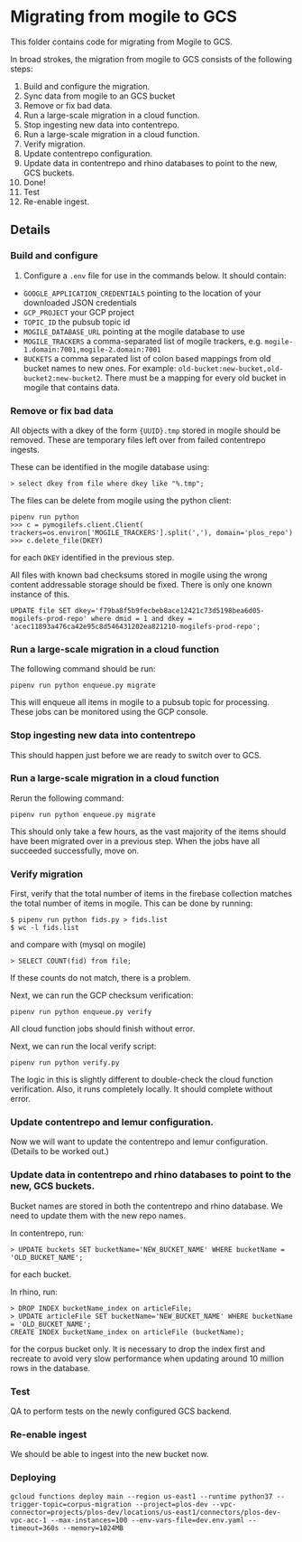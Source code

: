 # Migrating from mogile to GCS

This folder contains code for migrating from Mogile to GCS.

In broad strokes, the migration from mogile to GCS consists of the following steps:

1. Build and configure the migration.
1. Sync data from mogile to an GCS bucket
1. Remove or fix bad data.
1. Run a large-scale migration in a cloud function.
1. Stop ingesting new data into contentrepo.
1. Run a large-scale migration in a cloud function.
1. Verify migration.
1. Update contentrepo configuration.
1. Update data in contentrepo and rhino databases to point to the new, GCS buckets.
1. Done!
1. Test
1. Re-enable ingest.


## Details

### Build and configure

1. Configure a `.env` file for use in the commands below. It should contain:
- `GOOGLE_APPLICATION_CREDENTIALS` pointing to the location of your downloaded JSON credentials
- `GCP_PROJECT` your GCP project
- `TOPIC_ID` the pubsub topic id
- `MOGILE_DATABASE_URL` pointing at the mogile database to use
- `MOGILE_TRACKERS` a comma-separated list of mogile trackers, e.g. `mogile-1.domain:7001,mogile-2.domain:7001`
- `BUCKETS` a comma separated list of colon based mappings from old bucket names to new ones. For example: `old-bucket:new-bucket,old-bucket2:new-bucket2`. There must be a mapping for every old bucket in mogile that contains data.

### Remove or fix bad data

All objects with a dkey of the form `{UUID}.tmp` stored in mogile should be removed. These are temporary files left over from failed contentrepo ingests.

These can be identified in the mogile database using:
```
> select dkey from file where dkey like "%.tmp";
```

The files can be delete from mogile using the python client:
```
pipenv run python
>>> c = pymogilefs.client.Client( trackers=os.environ['MOGILE_TRACKERS'].split(','), domain='plos_repo')
>>> c.delete_file(DKEY)
```
for each `DKEY` identified in the previous step.

All files with known bad checksums stored in mogile using the wrong content addressable storage should be fixed. There is only one known instance of this.

```
UPDATE file SET dkey='f79ba8f5b9fecbeb8ace12421c73d5198bea6d05-mogilefs-prod-repo' where dmid = 1 and dkey = 'acec11893a476ca42e95c8d546431202ea821210-mogilefs-prod-repo';
```

### Run a large-scale migration in a cloud function

The following command should be run:
```
pipenv run python enqueue.py migrate
```
This will enqueue all items in mogile to a pubsub topic for processing. These jobs can be monitored using the GCP console.

### Stop ingesting new data into contentrepo

This should happen just before we are ready to switch over to GCS.

### Run a large-scale migration in a cloud function

Rerun the following command:
```
pipenv run python enqueue.py migrate
```

This should only take a few hours, as the vast majority of the items should have been migrated over in a previous step. When the jobs have all succeeded successfully, move on.

### Verify migration

First, verify that the total number of items in the firebase collection matches the total number of items in mogile. This can be done by running:

```
$ pipenv run python fids.py > fids.list
$ wc -l fids.list
```

and compare with (mysql on mogile)
```
> SELECT COUNT(fid) from file;
```

If these counts do not match, there is a problem.

Next, we can run the GCP checksum verification:
```
pipenv run python enqueue.py verify
```

All cloud function jobs should finish without error.

Next, we can run the local verify script:

```
pipenv run python verify.py
```

The logic in this is slightly different to double-check the cloud function verification. Also, it runs completely locally. It should complete without error.

### Update contentrepo and lemur configuration.

Now we will want to update the contentrepo and lemur configuration. (Details to be worked out.)

### Update data in contentrepo and rhino databases to point to the new, GCS buckets.

Bucket names are stored in both the contentrepo and rhino database. We need to update them with the new repo names.

In contentrepo, run:
```
> UPDATE buckets SET bucketName='NEW_BUCKET_NAME' WHERE bucketName = 'OLD_BUCKET_NAME';
```
for each bucket.

In rhino, run:

```
> DROP INDEX bucketName_index on articleFile;
> UPDATE articleFile SET bucketName='NEW_BUCKET_NAME' WHERE bucketName = 'OLD_BUCKET_NAME';
CREATE INDEX bucketName_index on articleFile (bucketName);
```

for the corpus bucket only. It is necessary to drop the index first and recreate to avoid very slow performance when updating around 10 million rows in the database.


### Test

QA to perform tests on the newly configured GCS backend.

### Re-enable ingest

We should be able to ingest into the new bucket now.

### Deploying

```
gcloud functions deploy main --region us-east1 --runtime python37 --trigger-topic=corpus-migration --project=plos-dev --vpc-connector=projects/plos-dev/locations/us-east1/connectors/plos-dev-vpc-acc-1 --max-instances=100 --env-vars-file=dev.env.yaml --timeout=360s --memory=1024MB
```
